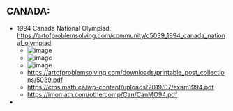 
## CANADA:
* 1994 Canada National Olympiad: <https://artofproblemsolving.com/community/c5039_1994_canada_national_olympiad>
  * ![image](https://github.com/user-attachments/assets/f2b3651f-81d6-4a1e-b46c-ef7b727fd042)
  * ![image](https://github.com/user-attachments/assets/7707781b-e78d-40da-b164-08450460aced)
  * ![image](https://github.com/user-attachments/assets/23ab5656-1ab5-4313-8fb8-4f3e302a7a71)
  * <https://artofproblemsolving.com/downloads/printable_post_collections/5039.pdf>
  * https://cms.math.ca/wp-content/uploads/2019/07/exam1994.pdf
  * https://imomath.com/othercomp/Can/CanMO94.pdf
* 




